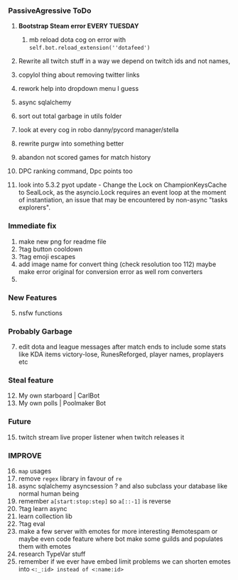 ### PassiveAgressive ToDo
1. **Bootstrap Steam error EVERY TUESDAY**
   1. mb reload dota cog on error with `self.bot.reload_extension(''dotafeed')`

2. Rewrite all twitch stuff in a way we depend on twitch ids and not names,
3. copylol thing about removing twitter links
4. rework help into dropdown menu I guess

5. async sqlalchemy
6. sort out total garbage in utils folder
7. look at every cog in robo danny/pycord manager/stella
8. rewrite purgw into something better
9. abandon not scored games for match history
10. DPC ranking command, Dpc points too
11. look into 5.3.2 pyot update - Change the Lock on ChampionKeysCache to SealLock, as the asyncio.Lock requires an event loop at the moment of instantiation, an issue that may be encountered by non-async "tasks explorers".
### Immediate fix 
1. make new png for readme file
2. ?tag button cooldown
3. ?tag emoji escapes 
4. add image name for convert thing (check resolution too 112)
maybe make error original for conversion error as well rom converters
5. 
### New Features
5. nsfw functions

### Probably Garbage
7. edit dota and league messages after match ends to include some stats like KDA items victory-lose, RunesReforged, player names, proplayers etc

### Steal feature
12. My own starboard | CarlBot 
13. My own polls | Poolmaker Bot

### Future
15. twitch stream live proper listener when twitch releases it

### IMPROVE
16. `map` usages
17. remove `regex` library in favour of `re`
18. async sqlalchemy asyncsession ? and also subclass your database like normal human being
19. remember `a[start:stop:step]` so `a[::-1]` is reverse
20. ?tag learn async
22. learn collection lib
23. ?tag eval
24. make a few server with emotes for more interesting #emotespam or maybe even code feature where bot make some guilds and populates them with emotes
25. research TypeVar stuff
26. remember if we ever have embed limit problems we can shorten emotes into `<:_:id> instead of <:name:id>`
